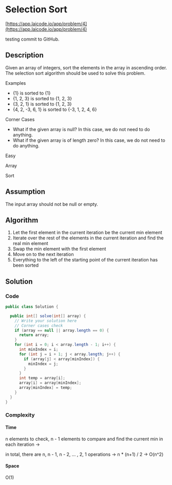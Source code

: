 # Selection Sort

[https://app.laicode.io/app/problem/4](https://app.laicode.io/app/problem/4)

testing commit to GitHub.

## Description

Given an array of integers, sort the elements in the array in ascending order. The selection sort algorithm should be used to solve this problem.

Examples

- {1} is sorted to {1}
- {1, 2, 3} is sorted to {1, 2, 3}
- {3, 2, 1} is sorted to {1, 2, 3}
- {4, 2, -3, 6, 1} is sorted to {-3, 1, 2, 4, 6}

Corner Cases

- What if the given array is null? In this case, we do not need to do anything.
- What if the given array is of length zero? In this case, we do not need to do anything.

Easy

Array

Sort

## Assumption

The input array should not be null or empty.

## Algorithm

1.  Let the first element in the current iteration be the current min element
1.  Iterate over the rest of the elements in the current iteration and find the real min element
1.  Swap the min element with the first element
1.  Move on to the next iteration
1.  Everything to the left of the starting point of the current iteration has been sorted

## Solution

### Code

```java
public class Solution {

  public int[] solve(int[] array) {
    // Write your solution here
    // Corner cases check
    if (array == null || array.length == 0) {
      return array;
    }
    for (int i = 0; i < array.length - 1; i++) {
      int minIndex = i;
      for (int j = i + 1; j < array.length; j++) {
        if (array[j] < array[minIndex]) {
          minIndex = j;
        }
      }
      int temp = array[i];
      array[i] = array[minIndex];
      array[minIndex] = temp;
    }
  }
}
```

### Complexity

#### Time

n elements to check, n - 1 elements to compare and find the current min in each iteration →

in total, there are n, n - 1, n - 2, ... , 2, 1 operations → n \* (n+1) / 2 → O(n^2)

#### Space

O(1)
